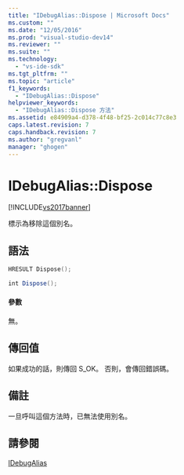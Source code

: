 ```yaml
---
title: "IDebugAlias::Dispose | Microsoft Docs"
ms.custom: ""
ms.date: "12/05/2016"
ms.prod: "visual-studio-dev14"
ms.reviewer: ""
ms.suite: ""
ms.technology: 
  - "vs-ide-sdk"
ms.tgt_pltfrm: ""
ms.topic: "article"
f1_keywords: 
  - "IDebugAlias::Dispose"
helpviewer_keywords: 
  - "IDebugAlias::Dispose 方法"
ms.assetid: e84909a4-d378-4f48-bf25-2c014c77c8e3
caps.latest.revision: 7
caps.handback.revision: 7
ms.author: "gregvanl"
manager: "ghogen"
---
```

# IDebugAlias::Dispose
[!INCLUDE[vs2017banner](../../../code-quality/includes/vs2017banner.md)]

標示為移除這個別名。  
  
## 語法  
  
```cpp  
HRESULT Dispose();  
```  
  
```c#  
int Dispose();  
```  
  
#### 參數  
 無。  
  
## 傳回值  
 如果成功的話，則傳回 S\_OK。 否則，會傳回錯誤碼。  
  
## 備註  
 一旦呼叫這個方法時，已無法使用別名。  
  
## 請參閱  
 [IDebugAlias](../../../extensibility/debugger/reference/idebugalias.md)